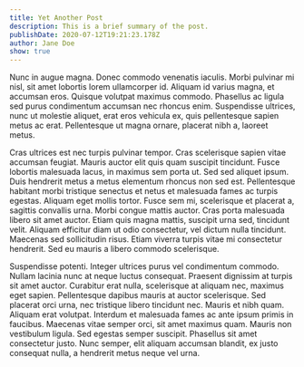 ```yaml
---
title: Yet Another Post
description: This is a brief summary of the post.
publishDate: 2020-07-12T19:21:23.178Z
author: Jane Doe
show: true
---
```

Nunc in augue magna. Donec commodo venenatis iaculis. Morbi pulvinar mi nisl, sit amet lobortis lorem ullamcorper id. Aliquam id varius magna, et accumsan eros. Quisque volutpat maximus commodo. Phasellus ac ligula sed purus condimentum accumsan nec rhoncus enim. Suspendisse ultrices, nunc ut molestie aliquet, erat eros vehicula ex, quis pellentesque sapien metus ac erat. Pellentesque ut magna ornare, placerat nibh a, laoreet metus.

Cras ultrices est nec turpis pulvinar tempor. Cras scelerisque sapien vitae accumsan feugiat. Mauris auctor elit quis quam suscipit tincidunt. Fusce lobortis malesuada lacus, in maximus sem porta ut. Sed sed aliquet ipsum. Duis hendrerit metus a metus elementum rhoncus non sed est. Pellentesque habitant morbi tristique senectus et netus et malesuada fames ac turpis egestas. Aliquam eget mollis tortor. Fusce sem mi, scelerisque et placerat a, sagittis convallis urna. Morbi congue mattis auctor. Cras porta malesuada libero sit amet auctor. Etiam quis magna mattis, suscipit urna sed, tincidunt velit. Aliquam efficitur diam ut odio consectetur, vel dictum nulla tincidunt. Maecenas sed sollicitudin risus. Etiam viverra turpis vitae mi consectetur hendrerit. Sed eu mauris a libero commodo scelerisque.

Suspendisse potenti. Integer ultrices purus vel condimentum commodo. Nullam lacinia nunc at neque luctus consequat. Praesent dignissim at turpis sit amet auctor. Curabitur erat nulla, scelerisque at aliquam nec, maximus eget sapien. Pellentesque dapibus mauris at auctor scelerisque. Sed placerat orci urna, nec tristique libero tincidunt nec. Mauris et nibh quam. Aliquam erat volutpat. Interdum et malesuada fames ac ante ipsum primis in faucibus. Maecenas vitae semper orci, sit amet maximus quam. Mauris non vestibulum ligula. Sed egestas semper suscipit. Phasellus sit amet consectetur justo. Nunc semper, elit aliquam accumsan blandit, ex justo consequat nulla, a hendrerit metus neque vel urna.
